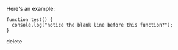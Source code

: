 Here's an example:    
```
function test() {
  console.log("notice the blank line before this function?");
}
```    
~~delete~~
